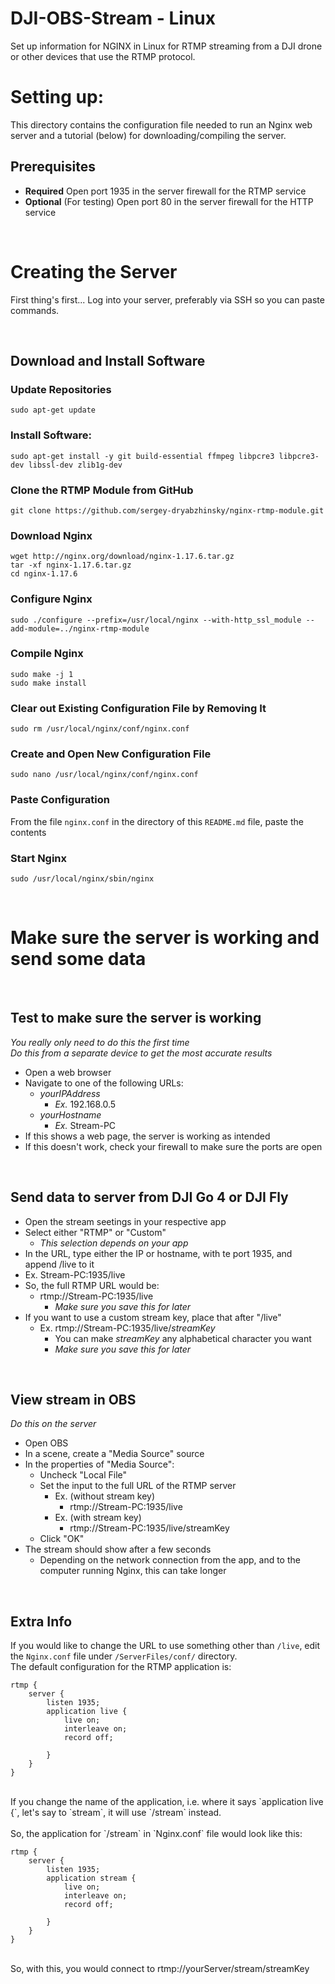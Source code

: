 # DJI-OBS-Stream - Linux

Set up information for NGINX in Linux for RTMP streaming from a DJI drone or other devices that use the RTMP protocol.


# Setting up:

This directory contains the configuration file needed to run an Nginx web server and a tutorial (below) for downloading/compiling the server.


## Prerequisites

- **Required** Open port 1935 in the server firewall for the RTMP service
- **Optional** (For testing) Open port 80 in the server firewall for the HTTP service


<br>


# Creating the Server

First thing's first... Log into your server, preferably via SSH so you can paste commands.


<br>


## Download and Install Software

### Update Repositories

```
sudo apt-get update
```

### Install Software:

```
sudo apt-get install -y git build-essential ffmpeg libpcre3 libpcre3-dev libssl-dev zlib1g-dev
```

### Clone the RTMP Module from GitHub

```
git clone https://github.com/sergey-dryabzhinsky/nginx-rtmp-module.git
```

### Download Nginx

```
wget http://nginx.org/download/nginx-1.17.6.tar.gz
tar -xf nginx-1.17.6.tar.gz
cd nginx-1.17.6
```

### Configure Nginx

```
sudo ./configure --prefix=/usr/local/nginx --with-http_ssl_module --add-module=../nginx-rtmp-module
```

### Compile Nginx

```
sudo make -j 1
sudo make install
```

### Clear out Existing Configuration File by Removing It

```
sudo rm /usr/local/nginx/conf/nginx.conf
```

### Create and Open New Configuration File

```
sudo nano /usr/local/nginx/conf/nginx.conf
```

### Paste Configuration

From the file `nginx.conf` in the directory of this `README.md` file, paste the contents

### Start Nginx

```
sudo /usr/local/nginx/sbin/nginx
```


<br>


# Make sure the server is working and send some data


<br>


## Test to make sure the server is working

*You really only need to do this the first time* <br>
*Do this from a separate device to get the most accurate results*
 - Open a web browser
 - Navigate to one of the following URLs:
   - *yourIPAddress*
     - *Ex.* 192.168.0.5
   - *yourHostname*
     - *Ex.* Stream-PC
 - If this shows a web page, the server is working as intended
 - If this doesn't work, check your firewall to make sure the ports are open


 <br>


 ## Send data to server from DJI Go 4 or DJI Fly
 
 - Open the stream seetings in your respective app
 - Select either "RTMP" or "Custom"
   - *This selection depends on your app*
 - In the URL, type either the IP or hostname, with te port 1935, and append /live to it
 - Ex. Stream-PC:1935/live
 - So, the full RTMP URL would be:
   - rtmp://Stream-PC:1935/live
     - *Make sure you save this for later*
 - If you want to use a custom stream key, place that after "/live"
   - Ex. rtmp://Stream-PC:1935/live/*streamKey*
     - You can make *streamKey* any alphabetical character you want
     - *Make sure you save this for later*


 <br>


 ## View stream in OBS
 
*Do this on the server*
 - Open OBS
 - In a scene, create a "Media Source" source
 - In the properties of "Media Source":
   - Uncheck "Local File"
   - Set the input to the full URL of the RTMP server
     - Ex. (without stream key)
       - rtmp://Stream-PC:1935/live
     - Ex. (with stream key)
       - rtmp://Stream-PC:1935/live/streamKey
   - Click "OK"
 - The stream should show after a few seconds
   - Depending on the network connection from the app, and to the computer running Nginx, this can take longer


<br>


## Extra Info

If you would like to change the URL to use something other than `/live`, edit the `Nginx.conf` file under `/ServerFiles/conf/` directory.
<br>
The default configuration for the RTMP application is:
<br>
```
rtmp {
    server {
        listen 1935;
        application live {
            live on;
            interleave on;
            record off;

        }
    }
}
```
<br>
If you change the name of the application, i.e. where it says `application live {`, let's say to `stream`, it will use `/stream` instead.
<br>
<br>
So, the application for `/stream` in `Nginx.conf` file would look like this:
<br>

```
rtmp {
    server {
        listen 1935;
        application stream {
            live on;
            interleave on;
            record off;

        }
    }
}
```
<br>
So, with this, you would connect to rtmp://yourServer/stream/streamKey